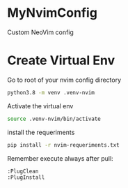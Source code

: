 # MyNvimConfig
Custom NeoVim config


# Create Virtual Env
Go to root of your nvim config directory
```sh
python3.8 -m venv .venv-nvim
```

Activate the virtual env
```sh
source .venv-nvim/bin/activate
```

install the requeriments
```sh
pip install -r nvim-requeriments.txt
```


Remember execute always after pull:
```sh
:PlugClean
:PlugInstall
```
